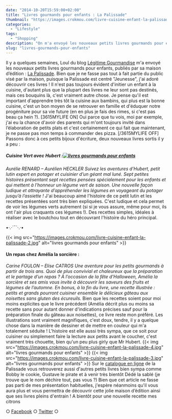 ```yaml
---
date: "2014-10-20T15:59:00+02:00"
title: "Livres gourmands pour enfants : La Palissade"
thumbnail: "https://images.crokmou.com/livre-cuisine-enfant-la-palissade.jpg"
categories:
  - "Lifestyle"
tags:
  - "Shopping"
description: "On m'a envoyé les nouveaux petits livres gourmands pour enfants, publiés par La Palissade. Ludiques et colorés ce sont des bouquins parfaits !"
slug: "livres-gourmands-pour-enfants"
---
```


Il y a quelques semaines, Loul du blog [Légitime Gourmandise](http://legitimegourmandise.com/) m'a envoyé les nouveaux petits livres gourmands pour enfants, publiés par sa maison d’édition : [La Palissade](http://lapalissade.fr/). Bien que je ne fasse pas tout à fait partie du public visé par la maison, puisque la Palissade est centré "Jeunesse", j'ai adoré découvrir ces livres ! Il n'est pas toujours évident d'initier un enfant à la cuisine, d'autant plus que la plupart des livres ne leur sont pas destinés, mais ces bouquins là, c'est vraiment autre chose. Je pense qu'il est important d'apprendre très tôt la cuisine aux bambins, qui plus est la bonne cuisine, c'est un bon moyen de se retrouver en famille et d'éduquer notre progéniture pour sa vie future (en en plus je fais des rimes, si c'est pas beau ça hein ?). [3615MYLIFE ON] Oui parce que tu vois, moi par exemple, j'ai eu la chance d'avoir des parents qui m'ont toujours invité dans l’élaboration de petits plats et c'est certainement ce qui fait que maintenant, je ne passe pas mon temps à commander des pizza. [/3615MYLIFE OFF] Passons donc à ces petits bijoux d'écriture, deux nouveaux livres sortis il y a peu :

##### Cuisine Vert avec Hubert :[![livres gourmands pour enfants](https://images.crokmou.com/livre-cuisine-enfant-la-palissade-1.jpg)](https://images.crokmou.com/livre-cuisine-enfant-la-palissade-1.jpg)

_Aurélie RENARD – Aurélien HECKLER_ _Suivez les aventures d’Hubert, petit lutin expert en potager et cuisinier d’un géant mal luné._ _Sept petites histoires présentant sept recettes pensées spécialement pour les enfants et qui mettent à l’honneur un légume vert de saison._ _Une nouvelle façon ludique et attrayante d’appréhender les légumes en voyageant du potager jusqu’à l’assiette !_ J'ai beaucoup aimé l'histoire de ce petit lutin et les recettes présentées sont très bien expliquées. C'est ludique et cela permet de voir les légumes verts autrement (si si je vous assure, même pour moi, ils ont l'air plus craquants ces légumes !). Des recettes simples, idéales à réaliser avec le boutchou tout en découvrant l'histoire du héro principal.

•·.·´¯`·.·•

{{< img src="https://images.crokmou.com/livre-cuisine-enfant-la-palissade-2.jpg" alt="livres gourmands pour enfants" >}}

#### Un repas chez Amélia la sorcière :

_Carine FOULON – Elise CATROS_ _Une aventure pour les petits gourmands à partir de trois ans. Quoi de plus convivial et chaleureux que la préparation et le partage d’un repas ?_ _À l’occasion de la fête d’Halloween, Amélia la sorcière et ses amis vous invite à découvrir les saveurs des fruits et légumes de l’automne._ _En bonus, à la fin du livre, une recette illustrée : petits et grands pourront cuisiner ensemble le délicieux gâteau aux noisettes sans gluten des écureuils._ Bien que les recettes soient pour moi moins explicites que le livre précédent (Amélia décrit plus ou moins sa recette sans pour autant donner d'indications précises sauf pour la préparation finale du gâteau aux noisettes), ce livre reste mon préféré. Les illustrations sont vraiment magnifiques, c'est doux, tendre, il y a quelque chose dans la manière de dessiner et de mettre en couleur qui m'a totalement séduite ! L'histoire est elle aussi très sympa, que ce soit pour cuisiner ou simplement faire la lecture aux petits avant le coucher, c'est vraiment très chouette, bien qu'un peu plus girly que Mr Hubert. {{< img src="https://images.crokmou.com/livre-cuisine-enfant-la-palissade-4.jpg" alt="livres gourmands pour enfants" >}} {{< img src="https://images.crokmou.com/livre-cuisine-enfant-la-palissade-3.jpg" alt="livres gourmands pour enfants" >}} Sur le [catalogue en ligne](http://lapalissade.fr/boutique/) de la Palissade vous retrouverez aussi d'autres petits livres bien sympa comme Bobby le cookie, Gustave le pirate et à venir très bientôt Dédé la sablé (je trouve que le nom déchire tout, pas vous ?) Bien que cet article ne fasse pas parti de mes présentation habituelles, j'espère néanmoins qu'il vous aura plus et vous permettra de découvrir cette jolie maison d’édition ainsi que ses livres pleins d'entrain ! A bientôt pour une nouvelle recette mes citrons

○ [Facebook](https://www.facebook.com/crokmou.blog) ○ [Twitter](https://twitter.com/Crokmou) ○